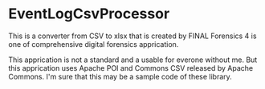 # EventLogCsvProcessor

This is a converter from CSV to xlsx that is created by FINAL Forensics 4 is one of comprehensive digital forensics apprication.

This apprication is not a standard and a usable for everone without me. But this apprication uses Apache POI and Commons CSV released by Apache Commons. I'm sure that this may be a sample code of these library.
